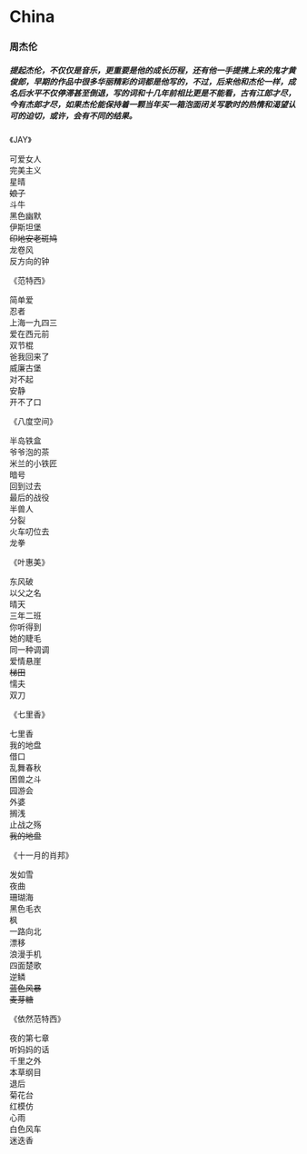 # China

### 周杰伦
##### 提起杰伦，不仅仅是音乐，更重要是他的成长历程，还有他一手提携上来的鬼才黄俊郎，早期的作品中很多华丽精彩的词都是他写的，不过，后来他和杰伦一样，成名后水平不仅停滞甚至倒退，写的词和十几年前相比更是不能看，古有江郎才尽，今有杰郎才尽，如果杰伦能保持着一颗当年买一箱泡面闭关写歌时的热情和渴望认可的迫切，或许，会有不同的结果。

《JAY》

可爱女人  
完美主义  
星晴  
~~娘子~~   
斗牛  
黑色幽默  
伊斯坦堡  
~~印地安老斑鸠~~   
龙卷风  
反方向的钟   

《范特西》  

简单爱  
忍者  
上海一九四三  
爱在西元前  
双节棍  
爸我回来了  
威廉古堡  
对不起  
安静  
开不了口  

《八度空间》  

半岛铁盒  
爷爷泡的茶  
米兰的小铁匠  
暗号  
回到过去  
最后的战役  
半兽人  
分裂  
火车叨位去  
龙拳  

《叶惠美》 

东风破  
以父之名  
晴天  
三年二班  
你听得到  
她的睫毛  
同一种调调  
爱情悬崖  
~~梯田~~  
懦夫  
双刀

《七里香》   

七里香  
我的地盘  
借口  
乱舞春秋  
困兽之斗  
园游会  
外婆  
搁浅  
止战之殇  
~~我的地盘~~      

《十一月的肖邦》   

发如雪  
夜曲  
珊瑚海  
黑色毛衣  
枫  
一路向北  
漂移  
浪漫手机  
四面楚歌  
逆鳞  
~~蓝色风暴~~  
~~麦芽糖~~  

《依然范特西》  

夜的第七章  
听妈妈的话  
千里之外  
本草纲目  
退后  
菊花台  
红模仿  
心雨  
白色风车  
迷迭香

